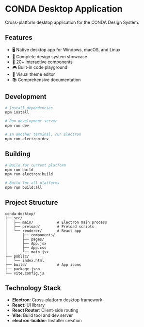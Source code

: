 # CONDA Desktop Application

Cross-platform desktop application for the CONDA Design System.

## Features

- 🖥️ Native desktop app for Windows, macOS, and Linux
- 🎨 Complete design system showcase
- 🧩 20+ interactive components
- 🎮 Built-in code playground
- 🌈 Visual theme editor
- 📚 Comprehensive documentation

## Development

```bash
# Install dependencies
npm install

# Run development server
npm run dev

# In another terminal, run Electron
npm run electron:dev
```

## Building

```bash
# Build for current platform
npm run build
npm run electron:build

# Build for all platforms
npm run build:all
```

## Project Structure

```
conda-desktop/
├── src/
│   ├── main/           # Electron main process
│   ├── preload/        # Preload scripts
│   └── renderer/       # React app
│       ├── components/
│       ├── pages/
│       ├── App.jsx
│       ├── App.css
│       └── main.jsx
├── public/
│   └── index.html
├── build/              # App icons
├── package.json
└── vite.config.js
```

## Technology Stack

- **Electron**: Cross-platform desktop framework
- **React**: UI library
- **React Router**: Client-side routing
- **Vite**: Build tool and dev server
- **electron-builder**: Installer creation

